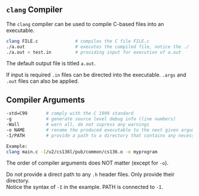 ## `clang` Compiler
The `clang` compiler can be used to compile C-based files into an executable.
```bash
clang FILE.c              # compiles the C file FILE.c
./a.out                   # executes the compiled file, notice the ./
./a.out < test.in         # providing input for execution of a.out

```
The default output file is titled `a.out`. <br>

If input is required `.in` files can be directed into the executable. `.args` and `.out` files can also be applied.

## Compiler Arguments
```bash
-std=C99       # comply with the C 1999 standard
-g             # generate source level debug info (line numbers)
-Wall          # warn all, do not supress any warnings
-o NAME        # rename the produced executable to the next given argument
-I/PATH        # provide a path to a directory that contains any necessary .h header files

Example:
clang main.c -I/u2/cs136l/pub/common/cs136.o -o myprogram

```
The order of compiler arguments does NOT matter (except for `-o`). <br>

Do not provide a direct path to any `.h` header files. Only provide their directory. <br>
Notice the syntax of `-I` in the example. PATH is connected to `-I`.
